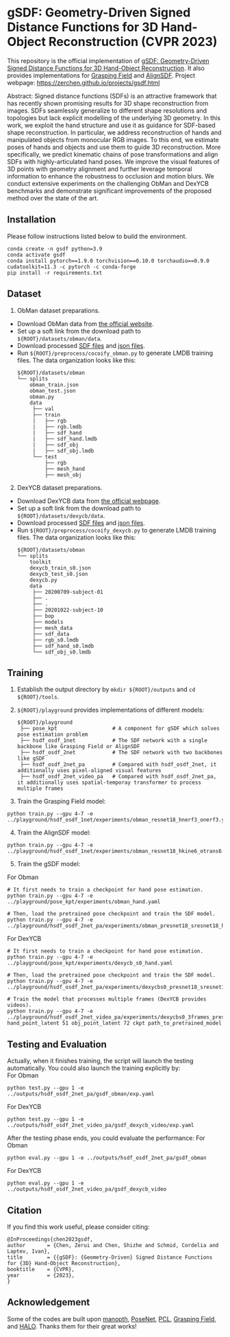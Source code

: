 # gSDF: Geometry-Driven Signed Distance Functions for 3D Hand-Object Reconstruction (CVPR 2023)

This repository is the official implementation of [gSDF: Geometry-Driven Signed Distance Functions for 3D Hand-Object Reconstruction](https://arxiv.org/abs/2304.11970). It also provides implementations for [Grasping Field](https://arxiv.org/abs/2008.04451) and [AlignSDF](https://arxiv.org/abs/2207.12909). 
Project webpage: https://zerchen.github.io/projects/gsdf.html

Abstract: Signed distance functions (SDFs) is an attractive framework that has recently shown promising results for 3D shape reconstruction from images. SDFs seamlessly generalize to different shape resolutions and topologies but lack explicit modelling of the underlying 3D geometry. In this work, we exploit the hand structure and use it as guidance for SDF-based shape reconstruction. In particular, we address reconstruction of hands and manipulated objects from monocular RGB images. To this end, we estimate poses of hands and objects and use them to guide 3D reconstruction. More specifically, we predict kinematic chains of pose transformations and align SDFs with highly-articulated hand poses. We improve the visual features of 3D points with geometry alignment and further leverage temporal information to enhance the robustness to occlusion and motion blurs. We conduct extensive experiments on the challenging ObMan and DexYCB benchmarks and demonstrate significant improvements of the proposed method over the state of the art.

## Installation
Please follow instructions listed below to build the environment.
```
conda create -n gsdf python=3.9
conda activate gsdf
conda install pytorch==1.9.0 torchvision==0.10.0 torchaudio==0.9.0 cudatoolkit=11.3 -c pytorch -c conda-forge
pip install -r requirements.txt
```
## Dataset
1. ObMan dataset preparations. 
- Download ObMan data from [the official website](https://www.di.ens.fr/willow/research/obman/data/requestaccess.php).
- Set up a soft link from the download path to `${ROOT}/datasets/obman/data`.
- Download processed [SDF files](https://drive.google.com/drive/folders/1GjFJBJlbJxeYrExtcYEdhAaeH-wLZOIF) and [json files](https://drive.google.com/drive/folders/1DBzG9J0uLzCy4A6W6Uq6Aq4JNAHiiNJQ).
- Run `${ROOT}/preprocess/cocoify_obman.py` to generate LMDB training files. The data organization looks like this: 
   ```
   ${ROOT}/datasets/obman
   └── splits
       obman_train.json
       obman_test.json
       obman.py
       data
        ├── val
        ├── train
        |   ├── rgb
        |   ├── rgb.lmdb
        |   ├── sdf_hand
        |   ├── sdf_hand.lmdb
        |   ├── sdf_obj
        |   ├── sdf_obj.lmdb
        └── test
            ├── rgb
            ├── mesh_hand
            ├── mesh_obj
   ```

2. DexYCB dataset preparations. 
- Download DexYCB data from [the official webpage](https://dex-ycb.github.io/).
- Set up a soft link from the download path to `${ROOT}/datasets/dexycb/data`.
- Download processed [SDF files](https://drive.google.com/drive/folders/15yjzjYcqyOiIbX-6uaeYOezVH4stDTCG) and [json files](https://drive.google.com/drive/folders/1qULhMx1PrnXkihrPacIFzLOT5H2FZSj7).
- Run `${ROOT}/preprocess/cocoify_dexycb.py` to generate LMDB training files. The data organization looks like this: 
   ```
   ${ROOT}/datasets/obman
   └── splits
       toolkit
       dexycb_train_s0.json
       dexycb_test_s0.json
       dexycb.py
       data
        ├── 20200709-subject-01
        ├── .
        ├── .
        ├── 20201022-subject-10
        ├── bop
        ├── models
        ├── mesh_data
        ├── sdf_data
        ├── rgb_s0.lmdb
        ├── sdf_hand_s0.lmdb
        └── sdf_obj_s0.lmdb
   ```

## Training
1. Establish the output directory by `mkdir ${ROOT}/outputs` and `cd ${ROOT}/tools`.
2. `${ROOT}/playground` provides implementations of different models:
   ```
   ${ROOT}/playground
    ├── pose_kpt                  # A component for gSDF which solves pose estimation problem
    ├── hsdf_osdf_1net            # The SDF network with a single backbone like Grasping Field or AlignSDF
    ├── hsdf_osdf_2net            # The SDF network with two backbones like gSDF
    ├── hsdf_osdf_2net_pa         # Compared with hsdf_osdf_2net, it additionally uses pixel-aligned visual features
    ├── hsdf_osdf_2net_video_pa   # Compared with hsdf_osdf_2net_pa, it additionally uses spatial-temporay transformer to process multiple frames
   ```

2. Train the Grasping Field model:
```
python train.py --gpu 4-7 -e ../playground/hsdf_osdf_1net/experiments/obman_resnet18_hnerf3_onerf3.yaml
```
4. Train the AlignSDF model:
```
python train.py --gpu 4-7 -e ../playground/hsdf_osdf_1net/experiments/obman_resnet18_hkine6_otrans6.yaml
```
5. Train the gSDF model:

For Obman
```
# It first needs to train a checkpoint for hand pose estimation.
python train.py --gpu 4-7 -e ../playground/pose_kpt/experiments/obman_hand.yaml

# Then, load the pretrained pose checkpoint and train the SDF model.
python train.py --gpu 4-7 -e ../playground/hsdf_osdf_2net_pa/experiments/obman_presnet18_sresnet18_hkine6_okine6.yaml
```

For DexYCB
```
# It first needs to train a checkpoint for hand pose estimation.
python train.py --gpu 4-7 -e ../playground/pose_kpt/experiments/dexycb_s0_hand.yaml

# Then, load the pretrained pose checkpoint and train the SDF model.
python train.py --gpu 4-7 -e ../playground/hsdf_osdf_2net_pa/experiments/dexycbs0_presnet18_sresnet18_hkine6_okine6.yaml

# Train the model that processes multiple frames (DexYCB provides videos).
python train.py --gpu 4-7 -e ../playground/hsdf_osdf_2net_video_pa/experiments/dexycbs0_3frames_presnet18_sresnet18_hkine6_okine6.yaml hand_point_latent 51 obj_point_latent 72 ckpt path_to_pretrained_model
```

## Testing and Evaluation
Actually, when it finishes training, the script will launch the testing automatically. You could also launch the training explicitly by:\
For Obman
```
python test.py --gpu 1 -e ../outputs/hsdf_osdf_2net_pa/gsdf_obman/exp.yaml
```
For DexYCB
```
python test.py --gpu 1 -e ../outputs/hsdf_osdf_2net_video_pa/gsdf_dexycb_video/exp.yaml
```
After the testing phase ends, you could evaluate the performance:
For Obman
```
python eval.py --gpu 1 -e ../outputs/hsdf_osdf_2net_pa/gsdf_obman
```
For DexYCB
```
python eval.py --gpu 1 -e ../outputs/hsdf_osdf_2net_video_pa/gsdf_dexycb_video
```

## Citation
If you find this work useful, please consider citing:
```
@InProceedings{chen2023gsdf,
author       = {Chen, Zerui and Chen, Shizhe and Schmid, Cordelia and Laptev, Ivan},
title        = {{gSDF}: {Geometry-Driven} Signed Distance Functions for {3D} Hand-Object Reconstruction},
booktitle    = {CVPR},
year         = {2023},
}
```

## Acknowledgement
Some of the codes are built upon [manopth](https://github.com/hassony2/manopth), [PoseNet](https://github.com/mks0601/3DMPPE_POSENET_RELEASE), [PCL](https://github.com/yu-frank/PerspectiveCropLayers), [Grasping Field](https://github.com/korrawe/grasping_field), and [HALO](https://github.com/korrawe/halo).
Thanks them for their great works!

